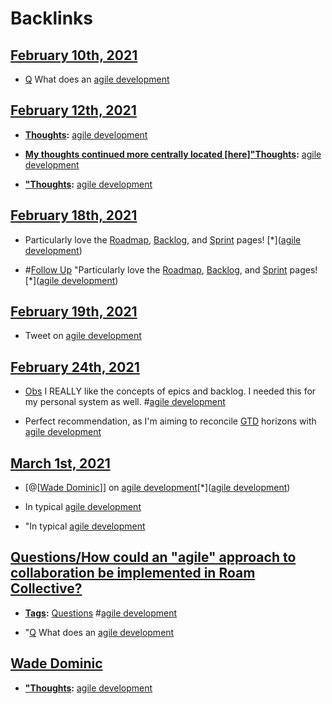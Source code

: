 
# Backlinks
## [February 10th, 2021](<February 10th, 2021.md>)
- [Q](<Q.md>) What does an [agile development](<agile development.md>)

## [February 12th, 2021](<February 12th, 2021.md>)
- **[Thoughts](<Thoughts.md>):** [agile development](<agile development.md>)

- **[My thoughts continued more centrally located [here]"Thoughts](<My thoughts continued more centrally located [here]"Thoughts.md>):** [agile development](<agile development.md>)

- **["Thoughts](<"Thoughts.md>):** [agile development](<agile development.md>)

## [February 18th, 2021](<February 18th, 2021.md>)
- Particularly love the [Roadmap](https://roamresearch.com/#/app/Datahike-Squad-Logs/page/jzJhiUFXk), [Backlog](https://roamresearch.com/#/app/Datahike-Squad-Logs/page/cXU68xJim), and [Sprint](https://roamresearch.com/#/app/Datahike-Squad-Logs/page/8qmDeH08U) pages! [*]([agile development](<agile development.md>))

- #[Follow Up](<Follow Up.md>) "Particularly love the [Roadmap](https://roamresearch.com/#/app/Datahike-Squad-Logs/page/jzJhiUFXk), [Backlog](https://roamresearch.com/#/app/Datahike-Squad-Logs/page/cXU68xJim), and [Sprint](https://roamresearch.com/#/app/Datahike-Squad-Logs/page/8qmDeH08U) pages! [*]([agile development](<agile development.md>))

## [February 19th, 2021](<February 19th, 2021.md>)
- Tweet on [agile development](<agile development.md>)

## [February 24th, 2021](<February 24th, 2021.md>)
- [Obs](<Obs.md>) I REALLY like the concepts of epics and backlog. I needed this for my personal system as well. #[agile development](<agile development.md>)

- Perfect recommendation, as I'm aiming to reconcile [GTD](<GTD.md>) horizons with [agile development](<agile development.md>)

## [March 1st, 2021](<March 1st, 2021.md>)
- [@[[Wade Dominic](<@[[Wade Dominic.md>)]] on [agile development](((jcFsFvNoY)))[*]([agile development](<agile development.md>))

- In typical [agile development](<agile development.md>)

- "In typical [agile development](<agile development.md>)

## [Questions/How could an "agile" approach to collaboration be implemented in Roam Collective?](<Questions/How could an "agile" approach to collaboration be implemented in Roam Collective?.md>)
- **[Tags](<Tags.md>):** [Questions](<Questions.md>) #[agile development](<agile development.md>)

- "[Q](<Q.md>) What does an [agile development](<agile development.md>)

## [Wade Dominic](<Wade Dominic.md>)
- **["Thoughts](<"Thoughts.md>):** [agile development](<agile development.md>)

